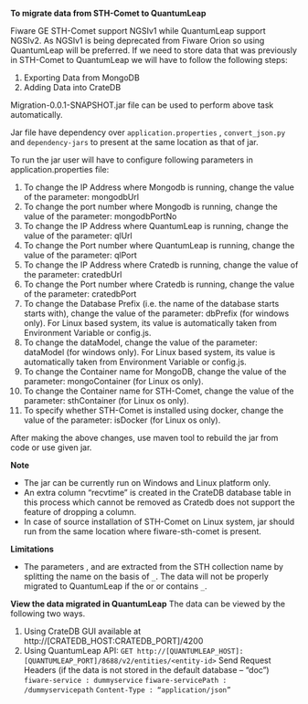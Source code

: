 **To migrate data from STH-Comet to QuantumLeap**

Fiware GE STH-Comet support NGSIv1 while QuantumLeap support NGSIv2. As NGSIv1 is being deprecated from Fiware Orion so using QuantumLeap will be preferred.
If we need to store data that was previously in STH-Comet to QuantumLeap we will have to follow the following steps:

1. Exporting Data from MongoDB
2. Adding Data into CrateDB

Migration-0.0.1-SNAPSHOT.jar file can be used to perform above task automatically. 

Jar file have dependency over ```application.properties``` , ```convert_json.py``` and ```dependency-jars``` to present at the same location as that of jar.

To run the jar user will have to configure following parameters in application.properties file:

1. To change the IP Address where Mongodb is running, change the value of the parameter: mongodbUrl
2. To change the port number where Mongodb is running, change the value of the parameter: mongodbPortNo
3. To change the IP Address where QuantumLeap is running, change the value of the parameter: qlUrl
4. To change the Port number where QuantumLeap is running, change the value of the parameter: qlPort
5. To change the IP Address where Cratedb is running, change the value of the parameter: cratedbUrl
6. To change the Port number where Cratedb is running, change the value of the parameter: cratedbPort
7. To change the Database Prefix (i.e. the name of the database starts starts with), change the value of the parameter: dbPrefix (for windows only). For Linux based system, its value is automatically taken from Environment Variable or config.js.
8. To change the dataModel, change the value of the parameter: dataModel (for windows only). For Linux based system, its value is automatically taken from Environment Variable or config.js.
9. To change the Container name for MongoDB, change the value of the parameter: mongoContainer (for Linux os only).
10. To change the Container name for STH-Comet, change the value of the parameter: sthContainer (for Linux os only).
11.	To specify whether STH-Comet is installed using docker, change the value of the parameter: isDocker (for Linux os only).

After making the above changes, use maven tool to rebuild the jar from code or use given jar.

**Note**
* The jar can be currently run on Windows and Linux platform only.
* An extra column “recvtime” is created in the CrateDB database table in this process which cannot be removed as Cratedb does not support the feature of dropping a column.
* In case of source installation of STH-Comet on Linux system, jar should run from the same location where fiware-sth-comet is present.

**Limitations**
* The parameters <Fiware-servicePath>, <entity-id> and <entity-type> are extracted from the STH collection name by splitting the name on the basis of ```_```. The data will not be properly migrated to QuantumLeap if the <fiware-servicePath> or <entity-id> or <entity-type> contains ```_```.

**View the data migrated in QuantumLeap**
The data can be viewed by the following two ways.
1. Using CrateDB GUI available at http://[CRATEDB_HOST:CRATEDB_PORT]/4200
2. Using QuantumLeap API:
```GET http://[QUANTUMLEAP_HOST]:[QUANTUMLEAP_PORT]/8688/v2/entities/<entity-id>```
Send Request Headers (if the data is not stored in the default database – “doc”) 
```fiware-service : dummyservice```
```fiware-servicePath : /dummyservicepath```
```Content-Type : “application/json”```

